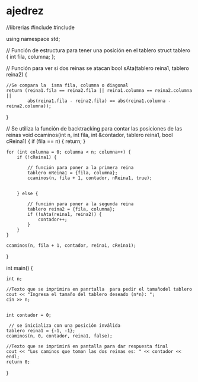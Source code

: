 # ajedrez
//librerias
#include <iostream>
#include <cmath>

using namespace std;

// Función de estructura para tener una posición en el tablero
struct tablero {
    int fila, columna;
};

// Función para ver si dos reinas se atacan 
bool sAta(tablero reina1, tablero reina2) {
    
    //Se compara la  isma fila, columna o diagonal
    return (reina1.fila == reina2.fila || reina1.columna == reina2.columna || 
            abs(reina1.fila - reina2.fila) == abs(reina1.columna - reina2.columna));
}

// Se utiliza la función de backtracking para contar las posiciones de las reinas
void ccaminos(int n, int fila, int &contador, tablero reina1, bool cReina1) {
    if (fila == n) {
        return;
    }

    for (int columna = 0; columna < n; columna++) {
        if (!cReina1) {
            
            // función para poner a la primera reina 
            tablero nReina1 = {fila, columna};
            ccaminos(n, fila + 1, contador, nReina1, true);
        
            
        } else {
            
            // función para poner a la segunda reina 
            tablero reina2 = {fila, columna};
            if (!sAta(reina1, reina2)) {
                contador++;
            }
        }
    }

    ccaminos(n, fila + 1, contador, reina1, cReina1);
}

int main() {
    
    int n;
    
    //Texto que se imprimira en panrtalla  para pedir el tamañodel tablero
    cout << "Ingresa el tamaño del tablero deseado (n*n): ";
    cin >> n;

    
    int contador = 0;
    
     // se inicializa con una posición inválida
    tablero reina1 = {-1, -1}; 
    ccaminos(n, 0, contador, reina1, false);
    
    //Texto que se imprimirá en pantalla para dar respuesta final 
    cout << "Los caminos que toman las dos reinas es: " << contador << endl;
    return 0;
} 

